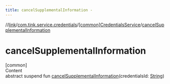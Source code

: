 ```yaml
---
title: cancelSupplementalInformation -
---
```

//[link](../../index.md)/[com.tink.service.credentials](../index.md)/[[common]CredentialsService](index.md)/[cancelSupplementalInformation](cancel-supplemental-information.md)



# cancelSupplementalInformation  
[common]  
Content  
abstract suspend fun [cancelSupplementalInformation](cancel-supplemental-information.md)(credentialsId: [String](https://kotlinlang.org/api/latest/jvm/stdlib/kotlin/-string/index.html))  




